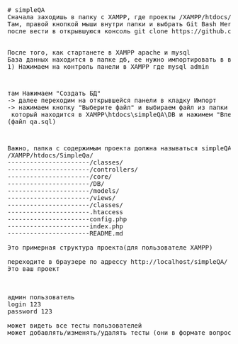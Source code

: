 <pre>
# simpleQA
Сначала заходишь в папку с XAMPP, где проекты /XAMPP/htdocs/
Там, правой кнопкой мыши внутри папки и выбрать Git Bash Here
после вести в открывшуюся консоль git clone https://github.com/vo1chara/simpleQA.git


После того, как стартанете в XAMPP apache и mysql
База данных находится в папке дб, ее нужно импортировать в ваш mysql с тем же названием(qa)
1) Нажимаем на контроль панели в XAMPP где mysql admin 
<p><img src="https://sun9-69.userapi.com/c851328/v851328105/1ec1f7/8p9NSRHQsTA.jpg" alt=""></p>
там Нажимаем "Создать БД" 
-> далее переходим на открывшейся панели в кладку Импорт 
-> нажимаем кнопку "Выберите файл" и выбираем файл из папки с проектом
 который находится в XAMPP\htdocs\simpleQA\DB и нажимем "Вперед"
(файл qa.sql)
<p><img src="https://sun9-65.userapi.com/c855620/v855620105/12795e/V8VuhCXDU8c.jpg" alt=""></p>
Важно, папка с содержимым проекта должна называться simpleQA и находиться в папке htdocs(для пользователей XAMPP)
/XAMPP/htdocs/SimpleQa/
----------------------/classes/
----------------------/controllers/
----------------------/core/
----------------------/DB/
----------------------/models/
----------------------/views/
----------------------/classes/
----------------------.htaccess
----------------------config.php
----------------------index.php
----------------------README.md

Это примерная структура проекта(для пользователе XAMPP)

переходите в браузере по адрессу http://localhost/simpleQA/
Это ваш проект



админ пользователь
login 123
password 123

может видеть все тесты пользователей
может добавлять/изменять/удалять тесты (они в формате вопрос-ответ)


</pre>
